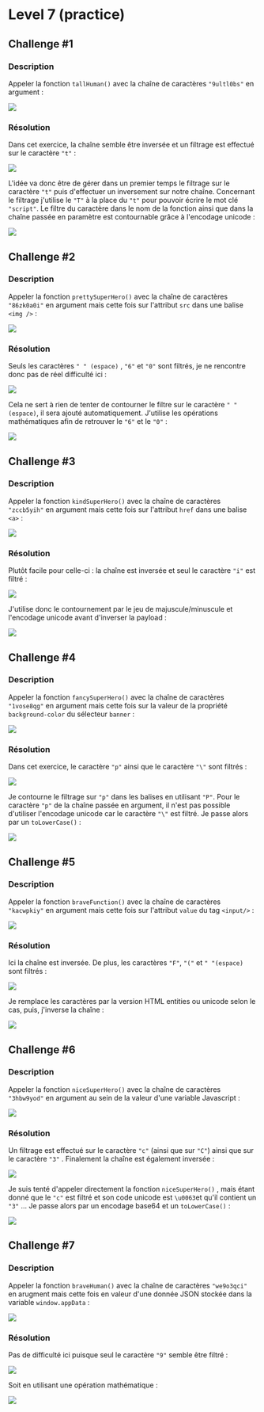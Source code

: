 # Level 7 (practice)

## Challenge #1

### Description

Appeler la fonction `tallHuman()` avec la chaîne de caractères `"9ultl0bs"` en argument :

![](../../../.gitbook/assets/82d4e2408e9b064e7739cfa70ecbd12a.png)

### Résolution

Dans cet exercice, la chaîne semble être inversée et un filtrage est effectué sur le caractère `"t"` :&#x20;

![](../../../.gitbook/assets/b805221344cd2a67c1ae3246154e9f3c.png)

L'idée va donc être de gérer dans un premier temps le filtrage sur le caractère `"t"` puis d'effectuer un inversement sur notre chaîne. Concernant le filtrage j'utilise le `"T"` à la place du `"t"` pour pouvoir écrire le mot clé `"script"`. Le filtre du caractère dans le nom de la fonction ainsi que dans la chaîne passée en paramètre est contournable grâce à l'encodage unicode :

![](../../../.gitbook/assets/1b90a6e251c390791592eb6af289684d.png)

## Challenge #2

### Description

Appeler la fonction `prettySuperHero()` avec la chaîne de caractères `"86zk0a0i"` en argument mais cette fois sur l'attribut `src` dans une balise `<img />` :

![](../../../.gitbook/assets/b8057761808b64d32583d6c062c90c1a.png)

### Résolution

Seuls les caractères `" " (espace)` , `"6"` et `"0"` sont filtrés, je ne rencontre donc pas de réel difficulté ici :

![](../../../.gitbook/assets/559adf43a8d5753f3d0b6c1cb99800ed.png)

Cela ne sert à rien de tenter de contourner le filtre sur le caractère `" " (espace)`, il sera ajouté automatiquement. J'utilise les opérations mathématiques afin de retrouver le `"6"` et le  `"0"` :

![](../../../.gitbook/assets/56e99beff016ef220387065c9b635b26.png)

## Challenge #3

### Description

Appeler la fonction `kindSuperHero()` avec la chaîne de caractères `"zccb5yih"` en argument mais cette fois sur l'attribut `href` dans une balise `<a>` :

![](../../../.gitbook/assets/42e88e844493d571d95c53b5277b6593.png)

### Résolution

Plutôt facile pour celle-ci : la chaîne est inversée et seul le caractère `"i"` est filtré :

![](../../../.gitbook/assets/d483be9f4ba36a4daabfb79bf96bd3c9.png)

J'utilise donc le contournement par le jeu de majuscule/minuscule et l'encodage unicode avant d'inverser la payload :

![](../../../.gitbook/assets/e3792001b34cd2659f6d9edd850aa27a.png)

## Challenge #4

### Description

Appeler la fonction `fancySuperHero()` avec la chaîne de caractères `"1vose8qg"` en argument mais cette fois sur la valeur de la propriété `background-color` du sélecteur `banner` :

![](../../../.gitbook/assets/e93fe5a0dd53be23f9e3aac07fc8115e.png)

### Résolution

Dans cet exercice, le caractère `"p"` ainsi que le caractère `"\"` sont filtrés :

![](../../../.gitbook/assets/75b495b9963e0d44d852be4d6ee9a166.png)

Je contourne le filtrage sur `"p"` dans les balises en utilisant `"P"`. Pour le caractère `"p"` de la chaîne passée en argument, il n'est pas possible d'utiliser l'encodage unicode car le caractère `"\"` est filtré. Je passe alors par un `toLowerCase()` :

![](../../../.gitbook/assets/c298dabe10e09a4d1c650317967ff21b.png)

## Challenge #5

### Description

Appeler la fonction `braveFunction()` avec la chaîne de caractères `"kacwpkiy"` en argument mais cette fois sur l'attribut `value` du tag `<input/>` :

![](../../../.gitbook/assets/5b56b4b54c0f8ad020eb797a20604470.png)

### Résolution

Ici la chaîne est inversée. De plus, les caractères `"F"`, `"("` et `" "(espace)` sont filtrés :

![](../../../.gitbook/assets/c3231fbbebbc76f0bce06810b65517f4.png)

Je remplace les caractères par la version HTML entities ou unicode selon le cas, puis, j'inverse la chaîne :

![](../../../.gitbook/assets/46dd72f5d4a364332f26a894c982df39.png)

## Challenge #6

### Description

Appeler la fonction `niceSuperHero()` avec la chaîne de caractères `"3hbw9yod"` en argument au sein de la valeur d'une variable Javascript :

![](../../../.gitbook/assets/aeb887b351e71f5ea595a2f09ca49215.png)

### Résolution

Un filtrage est effectué sur le caractère `"c"` (ainsi que sur `"C"`) ainsi que sur le caractère `"3"` . Finalement la chaîne est également inversée :

![](../../../.gitbook/assets/519b02a07133e6d9d06ae8f4b37d2d22.png)

Je suis tenté d'appeler directement la fonction `niceSuperHero()` , mais étant donné que le `"c"` est filtré et son code unicode est `\u0063`et qu'il contient un `"3"` ...  Je passe alors par un encodage base64 et un `toLowerCase()` :

![](../../../.gitbook/assets/474bb0091cd6a1cfbb5066eb05cad264.png)

## Challenge #7

### Description

Appeler la fonction `braveHuman()` avec la chaîne de caractères `"we9o3qci"` en arugment mais cette fois en valeur d'une donnée JSON stockée dans la variable `window.appData` :

![](../../../.gitbook/assets/adf5369ffd772eb2237974c3e786aac0.png)

### Résolution

Pas de difficulté ici puisque seul le caractère `"9"` semble être filtré :

![](../../../.gitbook/assets/58c19d1523411bbf4cc7037e35a36b07.png)

Soit en utilisant une opération mathématique :

![](../../../.gitbook/assets/f4103b5cbd88d24a4edc8ad0ce53b79e.png)
